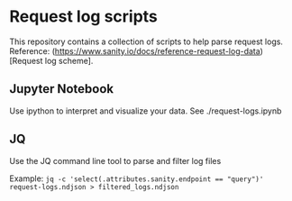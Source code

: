 # Request log scripts

This repository contains a collection of scripts to help parse request logs. Reference: (https://www.sanity.io/docs/reference-request-log-data)[Request log scheme].

## Jupyter Notebook

Use ipython to interpret and visualize your data. See ./request-logs.ipynb

## JQ

Use the JQ command line tool to parse and filter log files

Example: `jq -c 'select(.attributes.sanity.endpoint == "query")' request-logs.ndjson > filtered_logs.ndjson`
